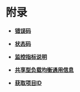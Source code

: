 # 附录<a name="elb_fl_0000"></a>

-   **[错误码](错误码.md)**  

-   **[状态码](状态码.md)**  

-   **[监控指标说明](监控指标说明.md)**  

-   **[共享型负载均衡通用信息](共享型负载均衡通用信息.md)**  

-   **[获取项目ID](获取项目ID.md)**  


